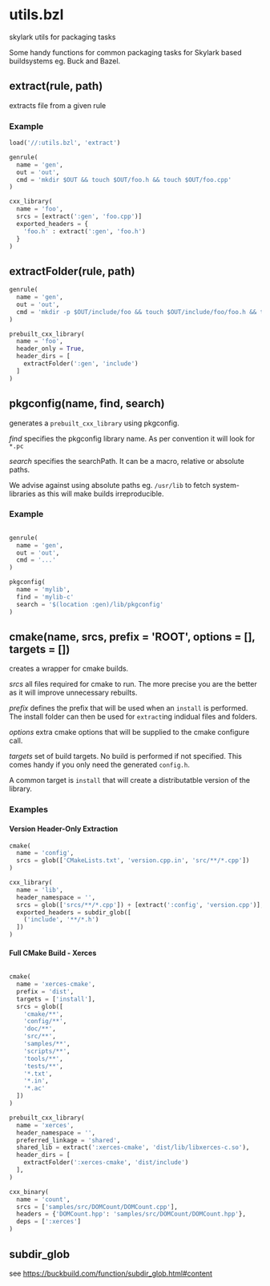 # utils.bzl
skylark utils for packaging tasks

Some handy functions for common packaging tasks for Skylark based buildsystems eg. Buck and Bazel.

## extract(rule, path)

extracts file from a given rule

### Example

```python
load('//:utils.bzl', 'extract')

genrule(
  name = 'gen',
  out = 'out',
  cmd = 'mkdir $OUT && touch $OUT/foo.h && touch $OUT/foo.cpp'
)

cxx_library(
  name = 'foo',
  srcs = [extract(':gen', 'foo.cpp')]
  exported_headers = {
    'foo.h' : extract(':gen', 'foo.h')
  }
)
```

## extractFolder(rule, path)

```python
genrule(
  name = 'gen',
  out = 'out',
  cmd = 'mkdir -p $OUT/include/foo && touch $OUT/include/foo/foo.h && touch $OUT/include/foo/bar.h'
)

prebuilt_cxx_library(
  name = 'foo',
  header_only = True,
  header_dirs = [
    extractFolder(':gen', 'include')
  ]
)
```

## pkgconfig(name, find, search)

generates a `prebuilt_cxx_library` using pkgconfig.

*find* specifies the pkgconfig library name. 
As per convention it will look for `*.pc`

*search* specifies the searchPath. It can be a macro, relative or absolute paths.

We advise against using absolute paths eg. `/usr/lib` to fetch system-libraries as this will make builds irreproducible.


### Example

```python

genrule(
  name = 'gen',
  out = 'out',
  cmd = '...'
)

pkgconfig(
  name = 'mylib',
  find = 'mylib-c'
  search = '$(location :gen)/lib/pkgconfig'
)
```

## cmake(name, srcs,  prefix = 'ROOT', options = [], targets = [])

creates a wrapper for cmake builds.

*srcs* all files required for cmake to run. 
The more precise you are the better as it will improve unnecessary rebuilts.

*prefix* defines the prefix that will be used when an `install` is performed.
The install folder can then be used for `extract`ing indidual files and folders.

*options* extra cmake options that will be supplied to the cmake configure call.

*targets* set of build targets. 
No build is performed if not specified. 
This comes handy if you only need the generated `config.h`.

A common target is `install` that will create a distributatble version of the library.


### Examples

#### Version Header-Only Extraction

```python
cmake(
  name = 'config',
  srcs = glob(['CMakeLists.txt', 'version.cpp.in', 'src/**/*.cpp'])  
)

cxx_library(
  name = 'lib',
  header_namespace = '',
  srcs = glob(['srcs/**/*.cpp']) + [extract(':config', 'version.cpp')],
  exported_headers = subdir_glob([
    ('include', '**/*.h')
  ])
)
```

#### Full CMake Build - Xerces

```python

cmake(
  name = 'xerces-cmake',
  prefix = 'dist',
  targets = ['install'],
  srcs = glob([
    'cmake/**',
    'config/**',
    'doc/**',
    'src/**',
    'samples/**',
    'scripts/**',
    'tools/**',
    'tests/**',
    '*.txt',
    '*.in',
    '*.ac'
  ])
)

prebuilt_cxx_library(
  name = 'xerces',
  header_namespace = '',
  preferred_linkage = 'shared',
  shared_lib = extract(':xerces-cmake', 'dist/lib/libxerces-c.so'),
  header_dirs = [ 
    extractFolder(':xerces-cmake', 'dist/include')
  ],
)

cxx_binary(
  name = 'count',
  srcs = ['samples/src/DOMCount/DOMCount.cpp'],
  headers = {'DOMCount.hpp': 'samples/src/DOMCount/DOMCount.hpp'},
  deps = [':xerces']
)

```


## subdir_glob

see https://buckbuild.com/function/subdir_glob.html#content
